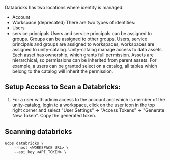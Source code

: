 Databricks has two locations where identity is managed:
* Account
* Workspace (deprecated)
There are two types of identities:
* Users
* service principals
Users and service principals can be assigned to groups. Groups can be assigned to other groups.
Users, service principals and groups are assigned to workspaces, workspaces are assigned to unity-catalog.
Unity-catalog manage access to data assets.
Each asset has ownership, which grants full permission.
Assets are hierarchical, so permissions can be inherited from parent assets.
For example, a users can be granted select on a catalog, all tables which belong to the catalog will inherit the permission.

## Setup Access to Scan a Databricks:
1. For a user with admin access to the account and which is member of the unity-catalog, login to a workspace, click on the user icon in the top right corner and select "User Settings" -> "Access Tokens" -> "Generate New Token". Copy the generated token.

## Scanning databricks
```
udps databricks \
    --host <WORKSPACE URL> \
    --api_key <API_TOKEN> \
```
